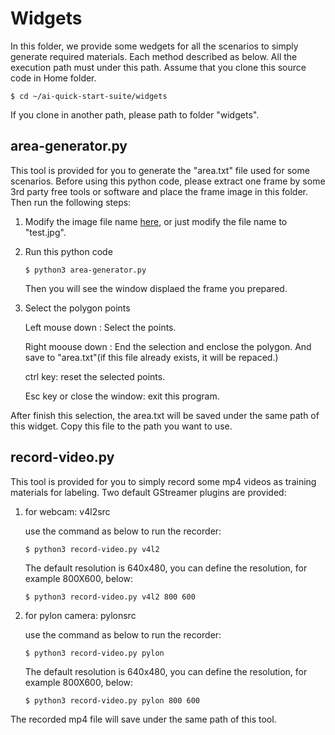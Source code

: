 # Widgets

In this folder, we provide some wedgets for all the scenarios to simply generate required materials. Each method described as below. All the execution path must under this path. Assume that you clone this source code in Home folder.

```
$ cd ~/ai-quick-start-suite/widgets
```

If you clone in another path, please path to folder "widgets".

## area-generator.py

This tool is provided for you to generate the "area.txt" file used for some scenarios. Before using this python code, please extract one frame by some 3rd party free tools or software and place the frame image in this folder. Then run the following steps:

1. Modify the image file name [here](http://gitlab.adlinktech.com/paul.lin/ai-quick-start-suite/blob/dev/widgets/area-generator.py#L44), or just modify the file name to "test.jpg".

2. Run this python code

   ```
   $ python3 area-generator.py
   ```

   Then you will see the window displaed the frame you prepared.

3. Select the polygon points

   Left mouse down : Select the points.

   Right moouse down : End the selection and enclose the polygon. And save to "area.txt"(if this file already exists, it will be repaced.)

   ctrl key: reset the selected points.

   Esc key or close the window: exit this program.

After finish this selection, the area.txt will be saved under the same path of this widget. Copy this file to the path you want to use.



## record-video.py

This tool is provided for you to simply record some mp4 videos as training materials for labeling. Two default GStreamer plugins are provided:

1. for webcam: v4l2src

   use the command as below to run the recorder:

   ```
   $ python3 record-video.py v4l2
   ```

   The default resolution is 640x480, you can define the resolution, for example 800X600, below:

   ```
   $ python3 record-video.py v4l2 800 600
   ```

   

2. for pylon camera: pylonsrc

   use the command as below to run the recorder:

   ```
   $ python3 record-video.py pylon
   ```

   The default resolution is 640x480, you can define the resolution, for example 800X600, below:

   ```
   $ python3 record-video.py pylon 800 600
   ```

The recorded mp4 file will save under the same path of this tool.